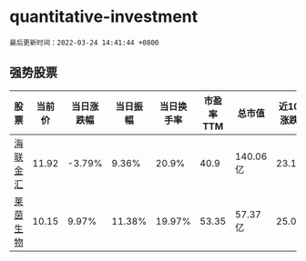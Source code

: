 # quantitative-investment

`最后更新时间：2022-03-24 14:41:44 +0800`

## 强势股票

|股票|当前价|当日涨跌幅|当日振幅|当日换手率|市盈率TTM|总市值|近10日涨跌幅|
|----|----|----|----|----|----|----|----|
|[海联金汇](https://xueqiu.com/S/SZ002537)|11.92|-3.79%|9.36%|20.9%|40.9|140.06亿|23.14%|
|[莱茵生物](https://xueqiu.com/S/SZ002166)|10.15|9.97%|11.38%|19.97%|53.35|57.37亿|25.0%|
